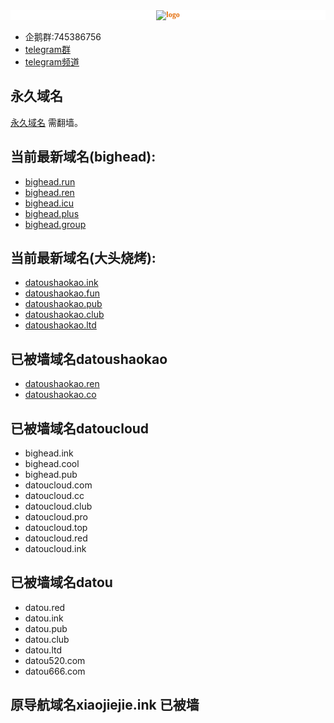 <p style="font-family: &quot;Microsoft YaHei&quot;; font-size: medium; white-space: normal; background-color: rgb(255, 255, 255); text-align: center;">
    <strong><span style="color: rgb(227, 108, 9); font-family: 微软雅黑, &quot;Microsoft YaHei&quot;; font-size: 12px;"><img src="https://datou.ink/assets/images/home_logo.svg" alt="logo"/></span></strong><br/>
</p>

- 企鹅群:745386756
- [telegram群](https://t.me/BigHeadSSRV2ray)
- [telegram频道](https://t.me/BigHeadssr)

## 永久域名

[永久域名](https://datoussr.com) 需翻墙。
## 当前最新域名(bighead):
- [bighead.run](https://bighead.run) 
- [bighead.ren](https://bighead.ren) 
- [bighead.icu](https://bighead.icu)
- [bighead.plus](https://bighead.plus) 
- [bighead.group](https://bighead.group)
## 当前最新域名(大头烧烤):
- [datoushaokao.ink](https://datoushaokao.ink) 
- [datoushaokao.fun](https://datoushaokao.fun) 
- [datoushaokao.pub](https://datoushaokao.pub) 
- [datoushaokao.club](https://datoushaokao.club) 
- [datoushaokao.ltd](https://datoushaokao.ltd)
## 已被墙域名datoushaokao
- [datoushaokao.ren](https://datoushaokao.ren)
- [datoushaokao.co](https://datoushaokao.co) 
## 已被墙域名datoucloud
- bighead.ink
- bighead.cool
- bighead.pub
- datoucloud.com
- datoucloud.cc
- datoucloud.club
- datoucloud.pro
- datoucloud.top
- datoucloud.red
- datoucloud.ink
## 已被墙域名datou
- datou.red
- datou.ink
- datou.pub
- datou.club
- datou.ltd
- datou520.com
- datou666.com


## 原导航域名xiaojiejie.ink 已被墙


